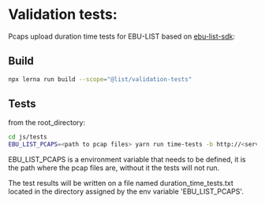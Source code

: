 # Validation tests:

Pcaps upload duration time tests for EBU-LIST based on [ebu-list-sdk](https://github.com/bisect-pt/ebu-list-sdk):

## Build

```sh
npx lerna run build --scope="@list/validation-tests"
```

## Tests

from the root_directory:

```sh
cd js/tests
EBU_LIST_PCAPS=<path to pcap files> yarn run time-tests -b http://<server_@> -u <user> -p <pwd>
```

EBU_LIST_PCAPS is a environment variable that needs to be defined, it is the path where the pcap files are, without it the tests will not run.

The test results will be written on a file named duration_time_tests.txt located in the directory assigned by the env variable 'EBU_LIST_PCAPS'.
